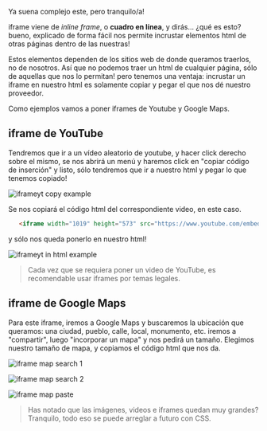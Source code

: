 Ya suena complejo este, pero tranquilo/a! 

iframe viene de *inline frame*, o **cuadro en línea**, y dirás... ¿qué es esto? bueno, explicado de forma fácil nos permite incrustar elementos html de otras páginas dentro de las nuestras!

Estos elementos dependen de los sitios web de donde queramos traerlos, no de nosotros. Así que no podemos traer un html de cualquier página, sólo de aquellas que nos lo permitan! pero tenemos una ventaja: incrustar un iframe en nuestro html es solamente copiar y pegar el que nos dé nuestro proveedor.

Como ejemplos vamos a poner iframes de Youtube y Google Maps.

## iframe de YouTube

Tendremos que ir a un vídeo aleatorio de youtube, y hacer click  derecho sobre el mismo, se nos abrirá un menú y haremos click en "copiar código de inserción" y listo, sólo tendremos que ir a nuestro html y pegar lo que tenemos copiado!

![iframeyt copy example](https://res.cloudinary.com/dnej4lrcz/image/upload/v1662331884/ovdevcourse/archivos/iframeyt_ibdtil.png)

Se nos copiará el código html del correspondiente video, en este caso.

```html
   <iframe width="1019" height="573" src="https://www.youtube.com/embed/WzgLBNOGMQQ" title="Los Mejores Videos de Gatos Chistosos #195" frameborder="0" allow="accelerometer; autoplay; clipboard-write; encrypted-media; gyroscope; picture-in-picture" allowfullscreen></iframe>
```

y sólo nos queda ponerlo en nuestro html!

![iframeyt in html example](https://res.cloudinary.com/dnej4lrcz/image/upload/v1662332139/ovdevcourse/archivos/iframeytinhtml_eylr8o.png)

> Cada vez que se requiera poner un video de YouTube, es recomendable usar iframes por temas legales.

## iframe de Google Maps

Para este iframe, iremos a Google Maps y buscaremos la ubicación que queramos: una ciudad, pueblo, calle, local, monumento, etc. iremos a "compartir", luego "incorporar un mapa" y nos pedirá un tamaño. Elegimos nuestro tamaño de mapa, y copiamos el código html que nos da.

![iframe map search 1](https://res.cloudinary.com/dnej4lrcz/image/upload/v1662332802/ovdevcourse/archivos/iframemap1_iecons.png)

![iframe map search 2](https://res.cloudinary.com/dnej4lrcz/image/upload/v1662332801/ovdevcourse/archivos/iframemap2_yamnlc.png)

![iframe map paste](https://res.cloudinary.com/dnej4lrcz/image/upload/v1662332802/ovdevcourse/archivos/iframemap3_nejxxo.png)

>Has notado que las imágenes, videos e iframes quedan muy grandes? Tranquilo, todo eso se puede arreglar a futuro con CSS.